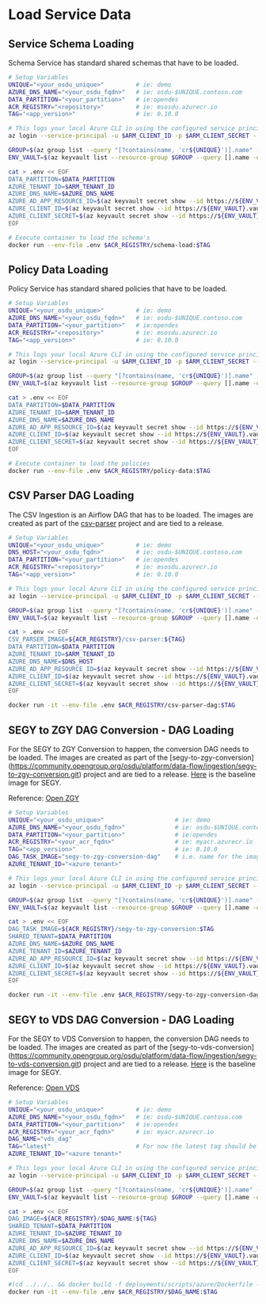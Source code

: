 # Load Service Data

## Service Schema Loading

Schema Service has standard shared schemas that have to be loaded.


```bash
# Setup Variables
UNIQUE="<your_osdu_unique>"         # ie: demo
AZURE_DNS_NAME="<your_osdu_fqdn>"   # ie: osdu-$UNIQUE.contoso.com
DATA_PARTITION="<your_partition>"   # ie:opendes
ACR_REGISTRY="<repository>"         # ie: msosdu.azurecr.io
TAG="<app_version>"                 # ie: 0.10.0

# This logs your local Azure CLI in using the configured service principal.
az login --service-principal -u $ARM_CLIENT_ID -p $ARM_CLIENT_SECRET --tenant $ARM_TENANT_ID

GROUP=$(az group list --query "[?contains(name, 'cr${UNIQUE}')].name" -otsv)
ENV_VAULT=$(az keyvault list --resource-group $GROUP --query [].name -otsv)

cat > .env << EOF
DATA_PARTITION=$DATA_PARTITION
AZURE_TENANT_ID=$ARM_TENANT_ID
AZURE_DNS_NAME=$AZURE_DNS_NAME
AZURE_AD_APP_RESOURCE_ID=$(az keyvault secret show --id https://${ENV_VAULT}.vault.azure.net/secrets/aad-client-id --query value -otsv)
AZURE_CLIENT_ID=$(az keyvault secret show --id https://${ENV_VAULT}.vault.azure.net/secrets/app-dev-sp-username --query value -otsv)
AZURE_CLIENT_SECRET=$(az keyvault secret show --id https://${ENV_VAULT}.vault.azure.net/secrets/app-dev-sp-password --query value -otsv)
EOF

# Execute container to load the schema's
docker run --env-file .env $ACR_REGISTRY/schema-load:$TAG
```
## Policy Data Loading

Policy Service has standard shared policies that have to be loaded.


```bash
# Setup Variables
UNIQUE="<your_osdu_unique>"         # ie: demo
AZURE_DNS_NAME="<your_osdu_fqdn>"   # ie: osdu-$UNIQUE.contoso.com
DATA_PARTITION="<your_partition>"   # ie:opendes
ACR_REGISTRY="<repository>"         # ie: msosdu.azurecr.io
TAG="<app_version>"                 # ie: 0.10.0

# This logs your local Azure CLI in using the configured service principal.
az login --service-principal -u $ARM_CLIENT_ID -p $ARM_CLIENT_SECRET --tenant $ARM_TENANT_ID

GROUP=$(az group list --query "[?contains(name, 'cr${UNIQUE}')].name" -otsv)
ENV_VAULT=$(az keyvault list --resource-group $GROUP --query [].name -otsv)

cat > .env << EOF
DATA_PARTITION=$DATA_PARTITION
AZURE_TENANT_ID=$ARM_TENANT_ID
AZURE_DNS_NAME=$AZURE_DNS_NAME
AZURE_AD_APP_RESOURCE_ID=$(az keyvault secret show --id https://${ENV_VAULT}.vault.azure.net/secrets/aad-client-id --query value -otsv)
AZURE_CLIENT_ID=$(az keyvault secret show --id https://${ENV_VAULT}.vault.azure.net/secrets/app-dev-sp-username --query value -otsv)
AZURE_CLIENT_SECRET=$(az keyvault secret show --id https://${ENV_VAULT}.vault.azure.net/secrets/app-dev-sp-password --query value -otsv)
EOF

# Execute container to load the policies
docker run --env-file .env $ACR_REGISTRY/policy-data:$TAG
```

## CSV Parser DAG Loading

The CSV Ingestion is an Airflow DAG that has to be loaded.  The images are created as part of the [csv-parser](https://community.opengroup.org/osdu/platform/data-flow/ingestion/csv-parser/csv-parser) project and are tied to a release.


```bash
# Setup Variables
UNIQUE="<your_osdu_unique>"         # ie: demo
DNS_HOST="<your_osdu_fqdn>"         # ie: osdu-$UNIQUE.contoso.com
DATA_PARTITION="<your_partition>"   # ie:opendes
ACR_REGISTRY="<repository>"         # ie: msosdu.azurecr.io
TAG="<app_version>"                 # ie: 0.10.0

# This logs your local Azure CLI in using the configured service principal.
az login --service-principal -u $ARM_CLIENT_ID -p $ARM_CLIENT_SECRET --tenant $ARM_TENANT_ID

GROUP=$(az group list --query "[?contains(name, 'cr${UNIQUE}')].name" -otsv)
ENV_VAULT=$(az keyvault list --resource-group $GROUP --query [].name -otsv)

cat > .env << EOF
CSV_PARSER_IMAGE=${ACR_REGISTRY}/csv-parser:${TAG}
DATA_PARTITION=$DATA_PARTITION
AZURE_TENANT_ID=$ARM_TENANT_ID
AZURE_DNS_NAME=$DNS_HOST
AZURE_AD_APP_RESOURCE_ID=$(az keyvault secret show --id https://${ENV_VAULT}.vault.azure.net/secrets/aad-client-id --query value -otsv)
AZURE_CLIENT_ID=$(az keyvault secret show --id https://${ENV_VAULT}.vault.azure.net/secrets/app-dev-sp-username --query value -otsv)
AZURE_CLIENT_SECRET=$(az keyvault secret show --id https://${ENV_VAULT}.vault.azure.net/secrets/app-dev-sp-password --query value -otsv)
EOF

docker run -it --env-file .env $ACR_REGISTRY/csv-parser-dag:$TAG
```

## SEGY to ZGY DAG Conversion - DAG Loading

For the SEGY to ZGY Conversion to happen, the conversion DAG needs to be loaded. The images are created as part of the [segy-to-zgy-conversion] (https://community.opengroup.org/osdu/platform/data-flow/ingestion/segy-to-zgy-conversion.git) project and are tied to a release. [Here](community.opengroup.org:5555/osdu/platform/data-flow/ingestion/segy-to-zgy-conversion:latest) is the baseline image for SEGY.

Reference: [Open ZGY](https://community.opengroup.org/osdu/platform/domain-data-mgmt-services/seismic/open-zgy)

```bash
# Setup Variables
UNIQUE="<your_osdu_unique>"                    # ie: demo
AZURE_DNS_NAME="<your_osdu_fqdn>"              # ie: osdu-$UNIQUE.contoso.com
DATA_PARTITION="<your_partition>"              # ie:opendes
ACR_REGISTRY="<your_acr_fqdn>"                 # ie: myacr.azurecr.io
TAG="<app_version>"                            # ie: 0.10.0
DAG_TASK_IMAGE="segy-to-zgy-conversion-dag"    # i.e. name for the image in ACR
AZURE_TENANT_ID="<azure tenant>"

# This logs your local Azure CLI in using the configured service principal.
az login --service-principal -u $ARM_CLIENT_ID -p $ARM_CLIENT_SECRET --tenant $ARM_TENANT_ID

GROUP=$(az group list --query "[?contains(name, 'cr${UNIQUE}')].name" -otsv)
ENV_VAULT=$(az keyvault list --resource-group $GROUP --query [].name -otsv)

cat > .env << EOF
DAG_TASK_IMAGE=${ACR_REGISTRY}/segy-to-zgy-conversion:$TAG
SHARED_TENANT=$DATA_PARTITION
AZURE_DNS_NAME=$AZURE_DNS_NAME
AZURE_TENANT_ID=$AZURE_TENANT_ID
AZURE_AD_APP_RESOURCE_ID=$(az keyvault secret show --id https://${ENV_VAULT}.vault.azure.net/secrets/aad-client-id --query value -otsv)
AZURE_CLIENT_ID=$(az keyvault secret show --id https://${ENV_VAULT}.vault.azure.net/secrets/app-dev-sp-username --query value -otsv)
AZURE_CLIENT_SECRET=$(az keyvault secret show --id https://${ENV_VAULT}.vault.azure.net/secrets/app-dev-sp-password --query value -otsv)
EOF

docker run -it --env-file .env $ACR_REGISTRY/segy-to-zgy-conversion-dag:$TAG
```



## SEGY to VDS DAG Conversion - DAG Loading

For the SEGY to VDS Conversion to happen, the conversion DAG needs to be loaded. The images are created as part of the [segy-to-vds-conversion] (https://community.opengroup.org/osdu/platform/data-flow/ingestion/segy-to-vds-conversion.git) project and are tied to a release. [Here](community.opengroup.org:5555/osdu/platform/domain-data-mgmt-services/seismic/open-vds/openvds-ingestion:latest) is the baseline image for SEGY.

Reference: [Open VDS](https://community.opengroup.org/osdu/platform/domain-data-mgmt-services/seismic/open-vds)

```bash
# Setup Variables
UNIQUE="<your_osdu_unique>"         # ie: demo
AZURE_DNS_NAME="<your_osdu_fqdn>"   # ie: osdu-$UNIQUE.contoso.com
DATA_PARTITION="<your_partition>"   # ie:opendes
ACR_REGISTRY="<your_acr_fqdn>"      # ie: myacr.azurecr.io
DAG_NAME="vds_dag"
TAG="latest"                        # For now the latest tag should be used for the image places in the Open VDS Project. For example, 0.10.0
AZURE_TENANT_ID="<azure tenant>"

# This logs your local Azure CLI in using the configured service principal.
az login --service-principal -u $ARM_CLIENT_ID -p $ARM_CLIENT_SECRET --tenant $ARM_TENANT_ID

GROUP=$(az group list --query "[?contains(name, 'cr${UNIQUE}')].name" -otsv)
ENV_VAULT=$(az keyvault list --resource-group $GROUP --query [].name -otsv)

cat > .env << EOF
DAG_IMAGE=${ACR_REGISTRY}/$DAG_NAME:${TAG}
SHARED_TENANT=$DATA_PARTITION
AZURE_TENANT_ID=$AZURE_TENANT_ID
AZURE_DNS_NAME=$AZURE_DNS_NAME
AZURE_AD_APP_RESOURCE_ID=$(az keyvault secret show --id https://${ENV_VAULT}.vault.azure.net/secrets/aad-client-id --query value -otsv)
AZURE_CLIENT_ID=$(az keyvault secret show --id https://${ENV_VAULT}.vault.azure.net/secrets/app-dev-sp-username --query value -otsv)
AZURE_CLIENT_SECRET=$(az keyvault secret show --id https://${ENV_VAULT}.vault.azure.net/secrets/app-dev-sp-password --query value -otsv)
EOF

#(cd ../../.. && docker build -f deployments/scripts/azure/Dockerfile -t $ACR_REGISTRY/$DAG_NAME:$TAG .)
docker run -it --env-file .env $ACR_REGISTRY/$DAG_NAME:$TAG
```
